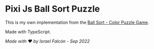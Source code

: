 # Pixi Js Ball Sort Puzzle

This is my own implementation from the [Ball Sort - Color Puzzle Game](https://play.google.com/store/apps/details?id=com.GMA.Ball.Sort.Puzzle&hl=es&gl=US).

Made with TypeScript.


_Made with ♥ by Israel Falcón - Sep 2022_